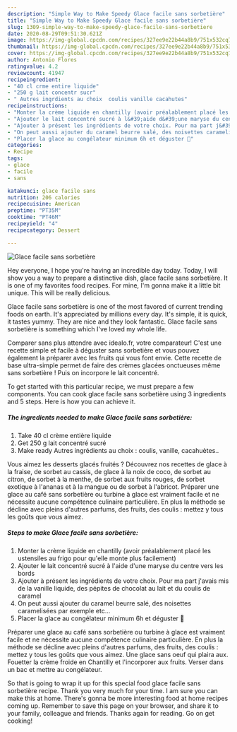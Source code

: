 ```yaml
---
description: "Simple Way to Make Speedy Glace facile sans sorbetière"
title: "Simple Way to Make Speedy Glace facile sans sorbetière"
slug: 1309-simple-way-to-make-speedy-glace-facile-sans-sorbetiere
date: 2020-08-29T09:51:30.621Z
image: https://img-global.cpcdn.com/recipes/327ee9e22b44a8b9/751x532cq70/glace-facile-sans-sorbetiere-photo-principale-de-la-recette.jpg
thumbnail: https://img-global.cpcdn.com/recipes/327ee9e22b44a8b9/751x532cq70/glace-facile-sans-sorbetiere-photo-principale-de-la-recette.jpg
cover: https://img-global.cpcdn.com/recipes/327ee9e22b44a8b9/751x532cq70/glace-facile-sans-sorbetiere-photo-principale-de-la-recette.jpg
author: Antonio Flores
ratingvalue: 4.2
reviewcount: 41947
recipeingredient:
- "40 cl crme entire liquide"
- "250 g lait concentr sucr"
- " Autres ingrdients au choix  coulis vanille cacahutes"
recipeinstructions:
- "Monter la crème liquide en chantilly (avoir préalablement placé les ustensiles au frigo pour qu&#39;elle monte plus facilement)"
- "Ajouter le lait concentré sucré à l&#39;aide d&#39;une maryse du centre vers les bords"
- "Ajouter à présent les ingrédients de votre choix. Pour ma part j&#39;avais mis de la vanille liquide, des pépites de chocolat au lait et du coulis de caramel"
- "On peut aussi ajouter du caramel beurre salé, des noisettes caramelisées par exemple etc..."
- "Placer la glace au congélateur minimum 6h et déguster 🙂"
categories:
- Recipe
tags:
- glace
- facile
- sans

katakunci: glace facile sans 
nutrition: 206 calories
recipecuisine: American
preptime: "PT35M"
cooktime: "PT46M"
recipeyield: "4"
recipecategory: Dessert

---
```



![Glace facile sans sorbetière](https://img-global.cpcdn.com/recipes/327ee9e22b44a8b9/751x532cq70/glace-facile-sans-sorbetiere-photo-principale-de-la-recette.jpg)

Hey everyone, I hope you're having an incredible day today. Today, I will show you a way to prepare a distinctive dish, glace facile sans sorbetière. It is one of my favorites food recipes. For mine, I'm gonna make it a little bit unique. This will be really delicious.

Glace facile sans sorbetière is one of the most favored of current trending foods on earth. It's appreciated by millions every day. It's simple, it is quick, it tastes yummy. They are nice and they look fantastic. Glace facile sans sorbetière is something which I've loved my whole life.

Comparer sans plus attendre avec idealo.fr, votre comparateur! C&#39;est une recette simple et facile à déguster sans sorbetière et vous pouvez également la préparer avec les fruits qui vous font envie. Cette recette de base ultra-simple permet de faire des crèmes glacées onctueuses même sans sorbetière ! Puis on incorpore le lait concentré.


To get started with this particular recipe, we must prepare a few components. You can cook glace facile sans sorbetière using 3 ingredients and 5 steps. Here is how you can achieve it.

<!--inarticleads1-->

##### The ingredients needed to make Glace facile sans sorbetière:

1. Take 40 cl crème entière liquide
1. Get 250 g lait concentré sucré
1. Make ready  Autres ingrédients au choix : coulis, vanille, cacahuètes..


Vous aimez les desserts glacés fruités ? Découvrez nos recettes de glace à la fraise, de sorbet au cassis, de glace à la noix de coco, de sorbet au citron, de sorbet à la menthe, de sorbet aux fruits rouges, de sorbet exotique à l&#39;ananas et à la mangue ou de sorbet à l&#39;abricot. Préparer une glace au café sans sorbetière ou turbine à glace est vraiment facile et ne nécessite aucune compétence culinaire particulière. En plus la méthode se décline avec pleins d&#39;autres parfums, des fruits, des coulis : mettez y tous les goûts que vous aimez. 

<!--inarticleads2-->

##### Steps to make Glace facile sans sorbetière:

1. Monter la crème liquide en chantilly (avoir préalablement placé les ustensiles au frigo pour qu&#39;elle monte plus facilement)
1. Ajouter le lait concentré sucré à l&#39;aide d&#39;une maryse du centre vers les bords
1. Ajouter à présent les ingrédients de votre choix. Pour ma part j&#39;avais mis de la vanille liquide, des pépites de chocolat au lait et du coulis de caramel
1. On peut aussi ajouter du caramel beurre salé, des noisettes caramelisées par exemple etc...
1. Placer la glace au congélateur minimum 6h et déguster 🙂


Préparer une glace au café sans sorbetière ou turbine à glace est vraiment facile et ne nécessite aucune compétence culinaire particulière. En plus la méthode se décline avec pleins d&#39;autres parfums, des fruits, des coulis : mettez y tous les goûts que vous aimez. Une glace sans oeuf qui plaira aux. Fouetter la crème froide en Chantilly et l&#39;incorporer aux fruits. Verser dans un bac et mettre au congélateur. 

So that is going to wrap it up for this special food glace facile sans sorbetière recipe. Thank you very much for your time. I am sure you can make this at home. There's gonna be more interesting food at home recipes coming up. Remember to save this page on your browser, and share it to your family, colleague and friends. Thanks again for reading. Go on get cooking!
